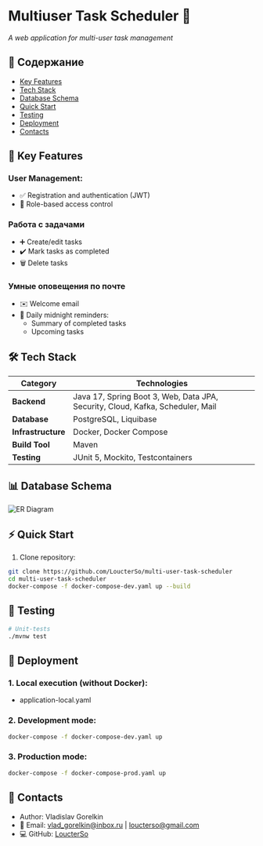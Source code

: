 # Multiuser Task Scheduler 🚀

*A web application for multi-user task management*

## 📌 Содержание
- [Key Features](#-key-features)
- [Tech Stack](#-tech-stack)
- [Database Schema](#-database-schema)
- [Quick Start](#-quick-start)
- [Testing](#-testing)
- [Deployment](#-deployment)
- [Contacts](#-contacts)

## 🌟 Key Features
### User Management:
- ✅ Registration and authentication (JWT)
- 🔐 Role-based access control
  
### Работа с задачами
- ➕ Create/edit tasks
- ✔️ Mark tasks as completed
- 🗑️ Delete tasks

### Умные оповещения по почте
- ✉️ Welcome email
- 🔔 Daily midnight reminders:
  - Summary of completed tasks
  - Upcoming tasks

## 🛠 Tech Stack
| Category       | Technologies                          |
|----------------|-----------------------------------|
| **Backend**     | Java 17, Spring Boot 3, Web, Data JPA, Security, Cloud, Kafka, Scheduler, Mail|
| **Database**| PostgreSQL, Liquibase             |
| **Infrastructure** | Docker, Docker Compose       |
| **Build Tool**     | Maven|
| **Testing** | JUnit 5, Mockito, Testcontainers |

## 📊 Database Schema
![ER Diagram](docs/er-diagram.png)

## ⚡ Quick Start
1. Clone repository:
```bash
git clone https://github.com/LoucterSo/multi-user-task-scheduler
cd multi-user-task-scheduler
docker-compose -f docker-compose-dev.yaml up --build
```

## 🧪 Testing
```bash
# Unit-tests
./mvnw test
```

## 🐳 Deployment
### 1. Local execution (without Docker):
- application-local.yaml
### 2. Development mode:
```bash
docker-compose -f docker-compose-dev.yaml up
```
### 3. Production mode:
```bash
docker-compose -f docker-compose-prod.yaml up
```

## 📧 Contacts
- Author: Vladislav Gorelkin
- 📧 Email: vlad_gorelkin@inbox.ru | loucterso@gmail.com
- 💻 GitHub: [LoucterSo](https://github.com/LoucterSo)

